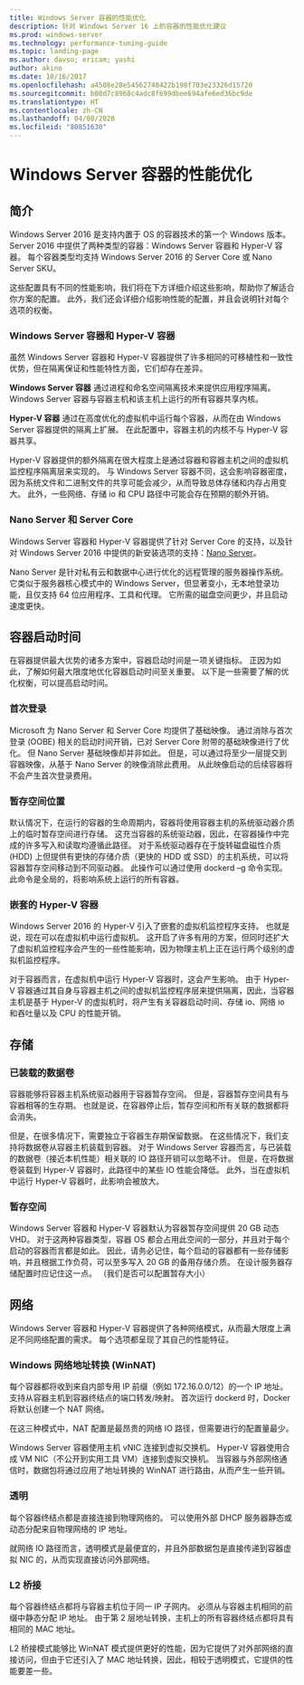 ```yaml
---
title: Windows Server 容器的性能优化
description: 针对 Windows Server 16 上的容器的性能优化建议
ms.prod: windows-server
ms.technology: performance-tuning-guide
ms.topic: landing-page
ms.author: davso; ericam; yashi
author: akino
ms.date: 10/16/2017
ms.openlocfilehash: a4508e28e54562748422b198f703e23326d15720
ms.sourcegitcommit: b00d7c8968c4adc8f699dbee694afe6ed36bc9de
ms.translationtype: HT
ms.contentlocale: zh-CN
ms.lasthandoff: 04/08/2020
ms.locfileid: "80851630"
---
```

# <a name="performance-tuning-windows-server-containers"></a>Windows Server 容器的性能优化

## <a name="introduction"></a>简介
Windows Server 2016 是支持内置于 OS 的容器技术的第一个 Windows 版本。 Server 2016 中提供了两种类型的容器：Windows Server 容器和 Hyper-V 容器。 每个容器类型均支持 Windows Server 2016 的 Server Core 或 Nano Server SKU。 

这些配置具有不同的性能影响，我们将在下方详细介绍这些影响，帮助你了解适合你方案的配置。 此外，我们还会详细介绍影响性能的配置，并且会说明针对每个选项的权衡。

### <a name="windows-server-container-and-hyper-v-containers"></a>Windows Server 容器和 Hyper-V 容器

虽然 Windows Server 容器和 Hyper-V 容器提供了许多相同的可移植性和一致性优势，但在隔离保证和性能特性方面，它们却存在差异。

**Windows Server 容器** 通过进程和命名空间隔离技术来提供应用程序隔离。 Windows Server 容器与容器主机和该主机上运行的所有容器共享内核。

**Hyper-V 容器** 通过在高度优化的虚拟机中运行每个容器，从而在由 Windows Server 容器提供的隔离上扩展。 在此配置中，容器主机的内核不与 Hyper-V 容器共享。

Hyper-V 容器提供的额外隔离在很大程度上是通过容器和容器主机之间的虚拟机监控程序隔离层来实现的。 与 Windows Server 容器不同，这会影响容器密度，因为系统文件和二进制文件的共享可能会减少，从而导致总体存储和内存占用变大。 此外，一些网络、存储 io 和 CPU 路径中可能会存在预期的额外开销。

### <a name="nano-server-and-server-core"></a>Nano Server 和 Server Core

Windows Server 容器和 Hyper-V 容器提供了针对 Server Core 的支持，以及针对 Windows Server 2016 中提供的新安装选项的支持：[Nano Server](https://technet.microsoft.com/windows-server-docs/compute/nano-server/getting-started-with-nano-server)。 

Nano Server 是针对私有云和数据中心进行优化的远程管理的服务器操作系统。 它类似于服务器核心模式中的 Windows Server，但显著变小，无本地登录功能，且仅支持 64 位应用程序、工具和代理。 它所需的磁盘空间更少，并且启动速度更快。

## <a name="container-start-up-time"></a>容器启动时间
在容器提供最大优势的诸多方案中，容器启动时间是一项关键指标。 正因为如此，了解如何最大限度地优化容器启动时间至关重要。 以下是一些需要了解的优化权衡，可以提高启动时间。

### <a name="first-logon"></a>首次登录

Microsoft 为 Nano Server 和 Server Core 均提供了基础映像。 通过消除与首次登录 (OOBE) 相关的启动时间开销，已对 Server Core 附带的基础映像进行了优化。 但 Nano Server 基础映像却并非如此。 但是，可以通过将至少一层提交到容器映像，从基于 Nano Server 的映像消除此费用。 从此映像启动的后续容器将不会产生首次登录费用。
### <a name="scratch-space-location"></a>暂存空间位置

默认情况下，在运行的容器的生命周期内，容器将使用容器主机的系统驱动器介质上的临时暂存空间进行存储。 这充当容器的系统驱动器，因此，在容器操作中完成的许多写入和读取均遵循此路径。 对于系统驱动器存在于旋转磁盘磁性介质 (HDD) 上但提供有更快的存储介质（更快的 HDD 或 SSD）的主机系统，可以将容器暂存空间移动到不同驱动器。 此操作可以通过使用 dockerd –g 命令实现。 此命令是全局的，将影响系统上运行的所有容器。

### <a name="nested-hyper-v-containers"></a>嵌套的 Hyper-V 容器
Windows Server 2016 的 Hyper-V 引入了嵌套的虚拟机监控程序支持。 也就是说，现在可以在虚拟机中运行虚拟机。 这开启了许多有用的方案，但同时还扩大了虚拟机监控程序会产生的一些性能影响，因为物理主机上正在运行两个级别的虚拟机监控程序。

对于容器而言，在虚拟机中运行 Hyper-V 容器时，这会产生影响。 由于 Hyper-V 容器通过其自身与容器主机之间的虚拟机监控程序层来提供隔离，因此，当容器主机是基于 Hyper-V 的虚拟机时，将产生有关容器启动时间、存储 io、网络 io 和吞吐量以及 CPU 的性能开销。

## <a name="storage"></a>存储
### <a name="mounted-data-volumes"></a>已装载的数据卷

容器能够将容器主机系统驱动器用于容器暂存空间。 但是，容器暂存空间具有与容器相等的生存期。 也就是说，在容器停止后，暂存空间和所有关联的数据都将会消失。

但是，在很多情况下，需要独立于容器生存期保留数据。 在这些情况下，我们支持将数据卷从容器主机装载到容器。 对于 Windows Server 容器而言，与已装载的数据卷（接近本机性能）相关联的 IO 路径开销可以忽略不计。 但是，在将数据卷装载到 Hyper-V 容器时，此路径中的某些 IO 性能会降低。 此外，当在虚拟机中运行 Hyper-V 容器时，此影响会被放大。

### <a name="scratch-space"></a>暂存空间

Windows Server 容器和 Hyper-V 容器默认为容器暂存空间提供 20 GB 动态 VHD。 对于这两种容器类型，容器 OS 都会占用此空间的一部分，并且对于每个启动的容器而言都是如此。 因此，请务必记住，每个启动的容器都有一些存储影响，并且根据工作负荷，可以至多写入 20 GB 的备用存储介质。 在设计服务器存储配置时应记住这一点。
（我们是否可以配置暂存大小）

## <a name="networking"></a>网络
Windows Server 容器和 Hyper-V 容器提供了各种网络模式，从而最大限度上满足不同网络配置的需求。 每个选项都呈现了其自己的性能特征。

### <a name="windows-network-address-translation-winnat"></a>Windows 网络地址转换 (WinNAT)

每个容器都将收到来自内部专用 IP 前缀（例如 172.16.0.0/12）的一个 IP 地址。 支持从容器主机到容器终结点的端口转发/映射。 首次运行 dockerd 时，Docker 将默认创建一个 NAT 网络。

在这三种模式中，NAT 配置是最昂贵的网络 IO 路径，但需要进行的配置量最少。 

Windows Server 容器使用主机 vNIC 连接到虚拟交换机。 Hyper-V 容器使用合成 VM NIC（不公开到实用工具 VM）连接到虚拟交换机。 当容器与外部网络通信时，数据包将通过应用了地址转换的 WinNAT 进行路由，从而产生一些开销。

### <a name="transparent"></a>透明

每个容器终结点都是直接连接到物理网络的。 可以使用外部 DHCP 服务器静态或动态分配来自物理网络的 IP 地址。

就网络 IO 路径而言，透明模式是最便宜的，并且外部数据包是直接传递到容器虚拟 NIC 的，从而实现直接访问外部网络。

### <a name="l2-bridge"></a>L2 桥接
每个容器终结点都将与容器主机位于同一 IP 子网内。 必须从与容器主机相同的前缀中静态分配 IP 地址。 由于第 2 层地址转换，主机上的所有容器终结点都将具有相同的 MAC 地址。

L2 桥接模式能够比 WinNAT 模式提供更好的性能，因为它提供了对外部网络的直接访问，但由于它还引入了 MAC 地址转换，因此，相较于透明模式，它提供的性能要差一些。




